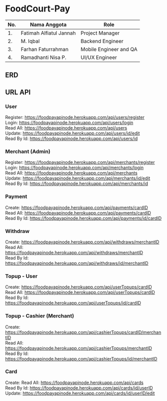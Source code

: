 # FoodCourt-Pay

|No. |Nama Anggota            |Role                   |
-----|------------------------|-----------------------|
|1.  |Fatimah Alfiatul Jannah |Project Manager        |
|2.  |M. Iqbal                |Backend Engineer       |      
|3.  |Farhan Faturrahman      |Mobile Engineer and QA |
|4.  |Ramadhanti Nisa P.      |UI/UX Engineer         |


## ERD

## URL API
### User
Register: https://foodpayapinode.herokuapp.com/api/users/register \
Login: https://foodpayapinode.herokuapp.com/api/users/login \
Read All: https://foodpayapinode.herokuapp.com/api/users \
Update: https://foodpayapinode.herokuapp.com/api/users/id/edit \
Read By Id: https://foodpayapinode.herokuapp.com/api/users/id 
### Merchant (Admin)
Register: https://foodpayapinode.herokuapp.com/api/merchants/register \
Login: https://foodpayapinode.herokuapp.com/api/merchants/login \
Read All: https://foodpayapinode.herokuapp.com/api/merchants \
Update: https://foodpayapinode.herokuapp.com/api/merchants/id/edit \
Read By Id: https://foodpayapinode.herokuapp.com/api/merchants/id 
### Payment
Create: https://foodpayapinode.herokuapp.com/api/payments/cardID \
Read All: https://foodpayapinode.herokuapp.com/api/payments/cardID \
Read By Id: https://foodpayapinode.herokuapp.com/api/payments/id/cardID
### Withdraw
Create: https://foodpayapinode.herokuapp.com/api/withdraws/merchantID \
Read All: https://foodpayapinode.herokuapp.com/api/withdraws/merchantID \
Read By Id: https://foodpayapinode.herokuapp.com/api/withdraws/id/merchantID
### Topup - User
Create: https://foodpayapinode.herokuapp.com/api/userTopups/cardID \
Read All: https://foodpayapinode.herokuapp.com/api/userTopups/cardID \
Read By Id: https://foodpayapinode.herokuapp.com/api/userTopups/id/cardID
### Topup - Cashier (Merchant)
Create: https://foodpayapinode.herokuapp.com/api/cashierTopups/cardID/merchantID \
Read All: https://foodpayapinode.herokuapp.com/api/cashierTopups/merchantID \
Read By Id: https://foodpayapinode.herokuapp.com/api/cashierTopups/id/merchantID
### Card
Create: 
Read All: https://foodpayapinode.herokuapp.com/api/cards \
Read By Id: https://foodpayapinode.herokuapp.com/api/cards/id/userID \
Update: https://foodpayapinode.herokuapp.com/api/cards/id/userID/edit


